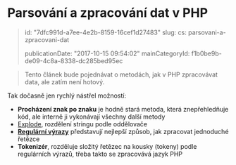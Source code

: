 Parsování a zpracování dat v PHP
================================

> id: "7dfc991d-a7ee-4e2b-8159-16cef1d27483"
> slug:
> 	cs: parsovani-a-zpracovani-dat
> 
> publicationDate: "2017-10-15 09:54:02"
> mainCategoryId: f1b0be9b-de09-4c8a-8338-dc285bed95ec

> Tento článek bude pojednávat o metodách, jak v PHP zpracovávat data, ale zatím není hotový.

Tak dočasně jen rychlý nástřel možností:

- **Procházení znak po znaku** je hodně stará metoda, která znepřehledňuje kód, ale interně ji vykonávají všechny další metody
- <a href="/explode">Explode</a>, rozdělení stringu podle oddělovače
- <a href="/regex">**Regulární výrazy**</a> představují nejlepší způsob, jak zpracovat jednoduché řetězce
- **Tokenizér**, rozděluje složitý řetězec na kousky (tokeny) podle regulárních výrazů, třeba takto se zpracovává jazyk PHP
